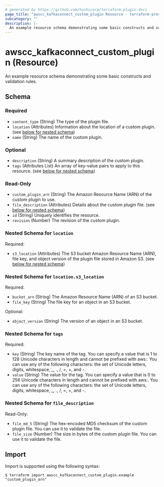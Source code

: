 ```yaml
---
# generated by https://github.com/hashicorp/terraform-plugin-docs
page_title: "awscc_kafkaconnect_custom_plugin Resource - terraform-provider-awscc"
subcategory: ""
description: |-
  An example resource schema demonstrating some basic constructs and validation rules.
---
```


# awscc_kafkaconnect_custom_plugin (Resource)

An example resource schema demonstrating some basic constructs and validation rules.



<!-- schema generated by tfplugindocs -->
## Schema

### Required

- `content_type` (String) The type of the plugin file.
- `location` (Attributes) Information about the location of a custom plugin. (see [below for nested schema](#nestedatt--location))
- `name` (String) The name of the custom plugin.

### Optional

- `description` (String) A summary description of the custom plugin.
- `tags` (Attributes List) An array of key-value pairs to apply to this resource. (see [below for nested schema](#nestedatt--tags))

### Read-Only

- `custom_plugin_arn` (String) The Amazon Resource Name (ARN) of the custom plugin to use.
- `file_description` (Attributes) Details about the custom plugin file. (see [below for nested schema](#nestedatt--file_description))
- `id` (String) Uniquely identifies the resource.
- `revision` (Number) The revision of the custom plugin.

<a id="nestedatt--location"></a>
### Nested Schema for `location`

Required:

- `s3_location` (Attributes) The S3 bucket Amazon Resource Name (ARN), file key, and object version of the plugin file stored in Amazon S3. (see [below for nested schema](#nestedatt--location--s3_location))

<a id="nestedatt--location--s3_location"></a>
### Nested Schema for `location.s3_location`

Required:

- `bucket_arn` (String) The Amazon Resource Name (ARN) of an S3 bucket.
- `file_key` (String) The file key for an object in an S3 bucket.

Optional:

- `object_version` (String) The version of an object in an S3 bucket.



<a id="nestedatt--tags"></a>
### Nested Schema for `tags`

Required:

- `key` (String) The key name of the tag. You can specify a value that is 1 to 128 Unicode characters in length and cannot be prefixed with aws:. You can use any of the following characters: the set of Unicode letters, digits, whitespace, _, ., /, =, +, and -.
- `value` (String) The value for the tag. You can specify a value that is 0 to 256 Unicode characters in length and cannot be prefixed with aws:. You can use any of the following characters: the set of Unicode letters, digits, whitespace, _, ., /, =, +, and -.


<a id="nestedatt--file_description"></a>
### Nested Schema for `file_description`

Read-Only:

- `file_md_5` (String) The hex-encoded MD5 checksum of the custom plugin file. You can use it to validate the file.
- `file_size` (Number) The size in bytes of the custom plugin file. You can use it to validate the file.

## Import

Import is supported using the following syntax:

```shell
$ terraform import awscc_kafkaconnect_custom_plugin.example "custom_plugin_arn"
```
